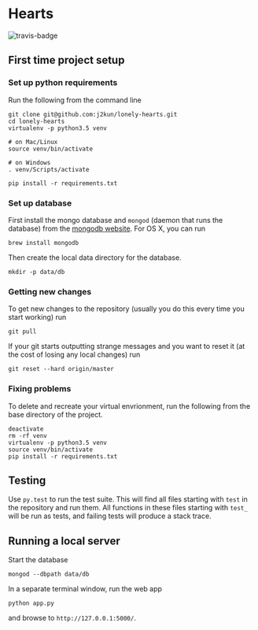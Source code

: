 # Hearts
![travis-badge](https://travis-ci.org/j2kun/lonely-hearts.svg?branch=master)

## First time project setup

### Set up python requirements

Run the following from the command line

```
git clone git@github.com:j2kun/lonely-hearts.git
cd lonely-hearts
virtualenv -p python3.5 venv  

# on Mac/Linux
source venv/bin/activate

# on Windows
. venv/Scripts/activate

pip install -r requirements.txt
```

### Set up database

First install the mongo database and `mongod` (daemon that runs the database)
from the [mongodb website](https://www.mongodb.com/). For OS X, you can run

```
brew install mongodb
```

Then create the local data directory for the database.

```
mkdir -p data/db
```

### Getting new changes

To get new changes to the repository (usually you do this every time you start
working) run

```
git pull
```

If your git starts outputting strange messages and you want to reset it (at the
cost of losing any local changes) run

```
git reset --hard origin/master
```

### Fixing problems

To delete and recreate your virtual envrionment, run the following
from the base directory of the project.

```
deactivate
rm -rf venv
virtualenv -p python3.5 venv
source venv/bin/activate
pip install -r requirements.txt
```

## Testing

Use `py.test` to run the test suite. This will find all files starting with
`test` in the repository and run them. All functions in these files starting
with `test_` will be run as tests, and failing tests will produce a stack
trace.

## Running a local server

Start the database

```
mongod --dbpath data/db
```

In a separate terminal window, run the web app

```
python app.py
```

and browse to `http://127.0.0.1:5000/`.
